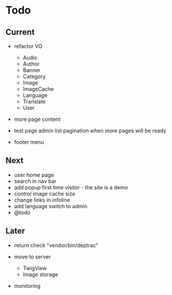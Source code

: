 # Todo

## Current

- refactor VO
  - Audio
  - Author
  - Banner
  - Category
  - Image
  - ImageCache
  - Language
  - Translate
  - User

- more page content
- test page admin list pagination when more pages will be ready
- footer menu

## Next

- user home page
- search in nav bar
- add popup first time visitor - the site is a demo
- control image cache size
- change links in infoline
- add language switch to admin
- @todo

## Later

- return check "vendor/bin/deptrac"

- move to server
  - TwigView
  - Image storage

- monitoring
